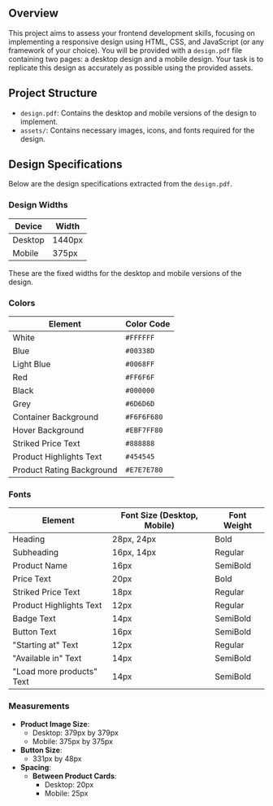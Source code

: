 ## Overview

This project aims to assess your frontend development skills, focusing on implementing a responsive design using HTML, CSS, and JavaScript (or any framework of your choice). You will be provided with a `design.pdf` file containing two pages: a desktop design and a mobile design. Your task is to replicate this design as accurately as possible using the provided assets.

## Project Structure

- `design.pdf`: Contains the desktop and mobile versions of the design to implement.
- `assets/`: Contains necessary images, icons, and fonts required for the design.

## Design Specifications

Below are the design specifications extracted from the `design.pdf`.

### Design Widths

| Device   | Width  |
|----------|--------|
| Desktop  | 1440px |
| Mobile   | 375px  |

These are the fixed widths for the desktop and mobile versions of the design.

### Colors

| Element                     | Color Code |
|-----------------------------|------------|
| White                       | `#FFFFFF`  |
| Blue                        | `#00338D`  |
| Light Blue                  | `#0068FF`  |
| Red                         | `#FF6F6F`  |
| Black                       | `#000000`  |
| Grey                        | `#6D6D6D`  |
| Container Background        | `#F6F6F680` |
| Hover Background            | `#EBF7FF80` |
| Striked Price Text          | `#888888`  |
| Product Highlights Text     | `#454545`  |
| Product Rating Background   | `#E7E7E780` |

### Fonts

| Element                      | Font Size (Desktop, Mobile) | Font Weight |
|------------------------------|-----------------------------|-------------|
| Heading                      | 28px, 24px                  | Bold        |
| Subheading                   | 16px, 14px                  | Regular     |
| Product Name                 | 16px                        | SemiBold    |
| Price Text                   | 20px                        | Bold        |
| Striked Price Text           | 18px                        | Regular     |
| Product Highlights Text      | 12px                        | Regular     |
| Badge Text                   | 14px                        | SemiBold    |
| Button Text                  | 16px                        | SemiBold    |
| "Starting at" Text           | 12px                        | Regular     |
| "Available in" Text          | 14px                        | SemiBold    |
| "Load more products" Text    | 14px                        | SemiBold    |

### Measurements

- **Product Image Size**:
  - Desktop: 379px by 379px
  - Mobile: 375px by 375px
- **Button Size**:
  - 331px by 48px
- **Spacing**:
  - **Between Product Cards**:
    - Desktop: 20px
    - Mobile: 25px